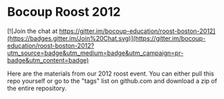 # Bocoup Roost 2012

[![Join the chat at https://gitter.im/bocoup-education/roost-boston-2012](https://badges.gitter.im/Join%20Chat.svg)](https://gitter.im/bocoup-education/roost-boston-2012?utm_source=badge&utm_medium=badge&utm_campaign=pr-badge&utm_content=badge)

Here are the materials from our 2012 roost event. You can either pull this repo 
yourself or go to the "tags" list on github.com and download a zip of the entire
repository. 
